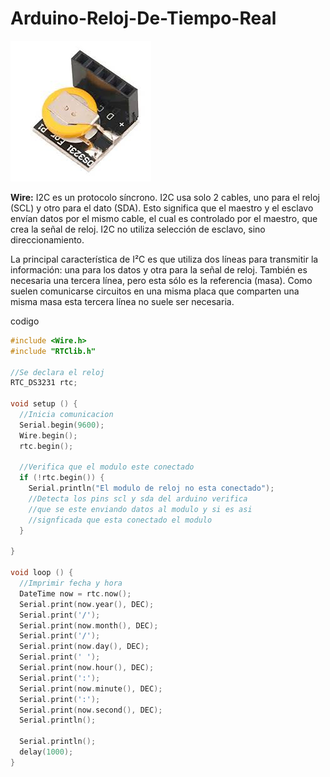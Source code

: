 # Arduino-Reloj-De-Tiempo-Real

<img src="https://github.com/IDiegoUlises/Arduino-Reloj-De-Tiempo-Real/blob/main/Imagenes/Foto-del-modulo-de-reloj.jpg"  >

**Wire:** I2C es un protocolo síncrono. I2C usa solo 2 cables, uno para el reloj (SCL) y otro para el dato (SDA). Esto significa que el maestro y el esclavo envían datos por el mismo cable, el cual es controlado por el maestro, que crea la señal de reloj. I2C no utiliza selección de esclavo, sino direccionamiento.

La principal característica de I²C es que utiliza dos líneas para transmitir la información: una para los datos y otra para la señal de reloj. También es necesaria una tercera línea, pero esta sólo es la referencia (masa). Como suelen comunicarse circuitos en una misma placa que comparten una misma masa esta tercera línea no suele ser necesaria.

codigo 

```c++
#include <Wire.h>
#include "RTClib.h"

//Se declara el reloj
RTC_DS3231 rtc;

void setup () {
  //Inicia comunicacion
  Serial.begin(9600);
  Wire.begin();
  rtc.begin();

  //Verifica que el modulo este conectado
  if (!rtc.begin()) {
    Serial.println("El modulo de reloj no esta conectado");
    //Detecta los pins scl y sda del arduino verifica
    //que se este enviando datos al modulo y si es asi 
    //signficada que esta conectado el modulo
  }

}

void loop () {
  //Imprimir fecha y hora
  DateTime now = rtc.now();
  Serial.print(now.year(), DEC);
  Serial.print('/');
  Serial.print(now.month(), DEC);
  Serial.print('/');
  Serial.print(now.day(), DEC);
  Serial.print(' ');
  Serial.print(now.hour(), DEC);
  Serial.print(':');
  Serial.print(now.minute(), DEC);
  Serial.print(':');
  Serial.print(now.second(), DEC);
  Serial.println();

  Serial.println();
  delay(1000);
}
```
